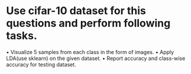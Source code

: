 # Use cifar-10 dataset for this questions and perform following tasks.
• Visualize 5 samples from each class in the form of images.
• Apply LDA(use sklearn) on the given dataset.
• Report accuracy and class-wise accuracy for testing dataset.
